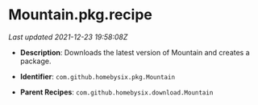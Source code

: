 # Mountain.pkg.recipe

_Last updated 2021-12-23 19:58:08Z_

- **Description**: Downloads the latest version of Mountain and creates a package.

- **Identifier**: `com.github.homebysix.pkg.Mountain`

- **Parent Recipes**: `com.github.homebysix.download.Mountain`